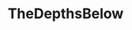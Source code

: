 ---
title: TheDepthsBelow
crosslinks:
- youtubefactsbot
- livven
- thalassophobia
- WTF
- youtubot
- anti_gif_bot
- natureismetal
- NatureIsFuckingLit
- thalassaphobia
- sharks
- pics
- autotldr
- TheDerpsBelow
- HeavySeas
- interestingasfuck
- u_imguralbumbot
- tmsbmeta
- gifs
- submechanophobia
- TsundereSharks
---